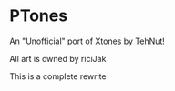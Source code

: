 <h1>PTones</h1>
An "Unofficial" port of <a href="https://www.curseforge.com/minecraft/mc-mods/xtones">Xtones by TehNut!</a>

All art is owned by riciJak

This is a complete rewrite
